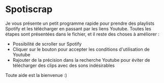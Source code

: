 # Spotiscrap
Je vous présente un petit programme rapide pour prendre des playlists Spotify et les télécharger en passant par les liens Youtube.
Toutes les étapes sont présentées dans le fichier, et il reste des choses à améliorer :
   * Possibilité de scroller sur Spotify
   * Cliquer sur le bouton pour accepter les conditions d'utilisation de Youtube
   * Rajouter de la précision dans la recherche Youtube pour éviter de télécharger des clips avec des sons indésirables
   
Toute aide est la bienvenue :)
